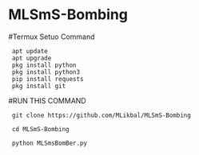 # MLSmS-Bombing


#Termux Setuo Command



     apt update
     apt upgrade
     pkg install python
     pkg install python3
     pip install requests
     pkg install git

#RUN THIS COMMAND


     git clone https://github.com/MLikbal/MLSmS-Bombing

     cd MLSmS-Bombing

     python MLSmsBomBer.py
